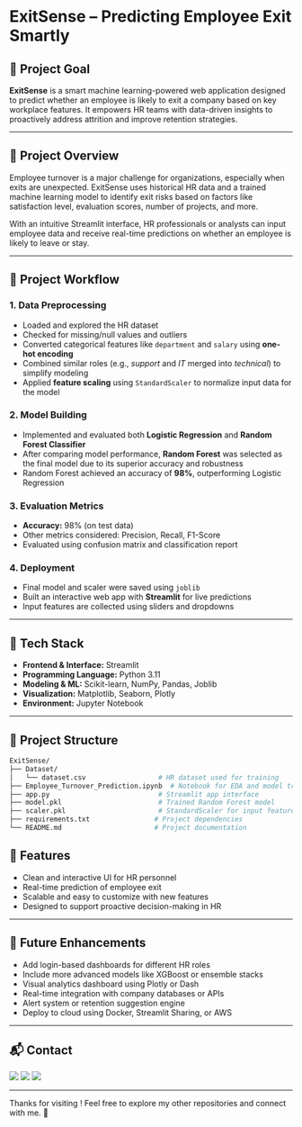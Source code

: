 # ExitSense – Predicting Employee Exit Smartly

## 🚀 Project Goal

**ExitSense** is a smart machine learning-powered web application designed to predict whether an employee is likely to exit a company based on key workplace features. It empowers HR teams with data-driven insights to proactively address attrition and improve retention strategies.

---

## 📌 Project Overview

Employee turnover is a major challenge for organizations, especially when exits are unexpected. ExitSense uses historical HR data and a trained machine learning model to identify exit risks based on factors like satisfaction level, evaluation scores, number of projects, and more.

With an intuitive Streamlit interface, HR professionals or analysts can input employee data and receive real-time predictions on whether an employee is likely to leave or stay.

---

## 🔁 Project Workflow

### 1. **Data Preprocessing**
- Loaded and explored the HR dataset
- Checked for missing/null values and outliers
- Converted categorical features like `department` and `salary` using **one-hot encoding**
- Combined similar roles (e.g., *support* and *IT* merged into *technical*) to simplify modeling
- Applied **feature scaling** using `StandardScaler` to normalize input data for the model

### 2. **Model Building**
- Implemented and evaluated both **Logistic Regression** and **Random Forest Classifier**
- After comparing model performance, **Random Forest** was selected as the final model due to its superior accuracy and robustness
- Random Forest achieved an accuracy of **98%**, outperforming Logistic Regression

### 3. **Evaluation Metrics**
- **Accuracy:** 98% (on test data)
- Other metrics considered: Precision, Recall, F1-Score
- Evaluated using confusion matrix and classification report

### 4. **Deployment**
- Final model and scaler were saved using `joblib`
- Built an interactive web app with **Streamlit** for live predictions
- Input features are collected using sliders and dropdowns

---

## 🧰 Tech Stack

- **Frontend & Interface:** Streamlit
- **Programming Language:** Python 3.11
- **Modeling & ML:** Scikit-learn, NumPy, Pandas, Joblib
- **Visualization:** Matplotlib, Seaborn, Plotly
- **Environment:** Jupyter Notebook

---

## 📁 Project Structure

```bash
ExitSense/
├── Dataset/
│   └── dataset.csv                  # HR dataset used for training
├── Employee_Turnover_Prediction.ipynb  # Notebook for EDA and model training
├── app.py                           # Streamlit app interface
├── model.pkl                        # Trained Random Forest model
├── scaler.pkl                       # StandardScaler for input features
├── requirements.txt                # Project dependencies
└── README.md                       # Project documentation
```


## 🌟 Features

- Clean and interactive UI for HR personnel
- Real-time prediction of employee exit
- Scalable and easy to customize with new features
- Designed to support proactive decision-making in HR

---

## 🔮 Future Enhancements

- Add login-based dashboards for different HR roles
- Include more advanced models like XGBoost or ensemble stacks
- Visual analytics dashboard using Plotly or Dash
- Real-time integration with company databases or APIs
- Alert system or retention suggestion engine
- Deploy to cloud using Docker, Streamlit Sharing, or AWS

---

## 📬 Contact

<p>
  <a href="mailto:aradhyaray99@gmail.com"><img src="https://img.shields.io/badge/Email-D14836?style=for-the-badge&logo=gmail&logoColor=white" /></a>
  <a href="https://www.linkedin.com/in/rayaradhya"><img src="https://img.shields.io/badge/LinkedIn-blue?style=for-the-badge&logo=linkedin&logoColor=white" /></a>
  <a href="https://github.com/AradhyaRay05"><img src="https://img.shields.io/badge/GitHub-181717?style=for-the-badge&logo=github&logoColor=white" /></a>
</p>

---

Thanks for visiting ! Feel free to explore my other repositories and connect with me. 🚀 
